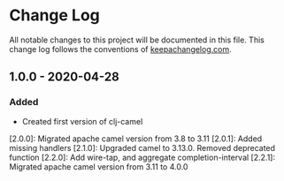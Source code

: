 # Change Log
All notable changes to this project will be documented in this file. This change log follows the conventions of [keepachangelog.com](http://keepachangelog.com/).

## 1.0.0 - 2020-04-28
### Added
- Created first version of clj-camel

[1.0.0]: https://github.com/TakeoffTech/clj-camel
[2.0.0]: Migrated apache camel version from 3.8 to 3.11
[2.0.1]: Added missing handlers
[2.1.0]: Upgraded camel to 3.13.0. Removed deprecated function
[2.2.0]: Add wire-tap, and aggregate completion-interval
[2.2.1]: Migrated apache camel version from 3.11 to 4.0.0
